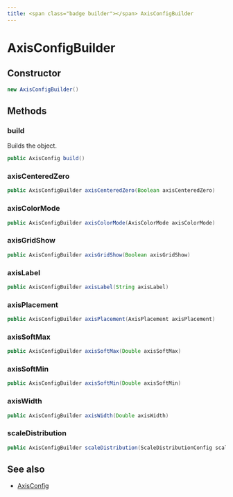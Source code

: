 ```yaml
---
title: <span class="badge builder"></span> AxisConfigBuilder
---
```

# <span class="badge builder"></span> AxisConfigBuilder

## Constructor

```java
new AxisConfigBuilder()
```
## Methods

### <span class="badge object-method"></span> build

Builds the object.

```java
public AxisConfig build()
```

### <span class="badge object-method"></span> axisCenteredZero

```java
public AxisConfigBuilder axisCenteredZero(Boolean axisCenteredZero)
```

### <span class="badge object-method"></span> axisColorMode

```java
public AxisConfigBuilder axisColorMode(AxisColorMode axisColorMode)
```

### <span class="badge object-method"></span> axisGridShow

```java
public AxisConfigBuilder axisGridShow(Boolean axisGridShow)
```

### <span class="badge object-method"></span> axisLabel

```java
public AxisConfigBuilder axisLabel(String axisLabel)
```

### <span class="badge object-method"></span> axisPlacement

```java
public AxisConfigBuilder axisPlacement(AxisPlacement axisPlacement)
```

### <span class="badge object-method"></span> axisSoftMax

```java
public AxisConfigBuilder axisSoftMax(Double axisSoftMax)
```

### <span class="badge object-method"></span> axisSoftMin

```java
public AxisConfigBuilder axisSoftMin(Double axisSoftMin)
```

### <span class="badge object-method"></span> axisWidth

```java
public AxisConfigBuilder axisWidth(Double axisWidth)
```

### <span class="badge object-method"></span> scaleDistribution

```java
public AxisConfigBuilder scaleDistribution(ScaleDistributionConfig scaleDistribution)
```

## See also

 * <span class="badge object-type-class"></span> [AxisConfig](./object-AxisConfig.md)

